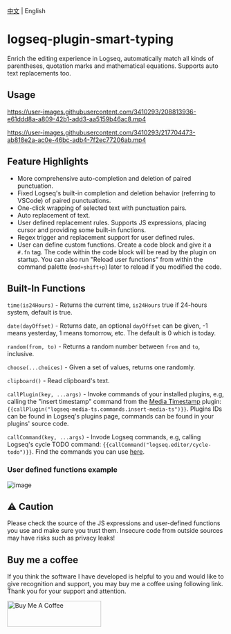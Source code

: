 [中文](README.md) | English

# logseq-plugin-smart-typing

Enrich the editing experience in Logseq, automatically match all kinds of parentheses, quotation marks and mathematical equations. Supports auto text replacements too.

## Usage

https://user-images.githubusercontent.com/3410293/208813936-e61ddd8a-a809-42b1-add3-aa5159b46ac8.mp4

https://user-images.githubusercontent.com/3410293/217704473-ab818e2a-ac0e-46bc-adb4-7f2ec77206ab.mp4

## Feature Highlights

- More comprehensive auto-completion and deletion of paired punctuation.
- Fixed Logseq's built-in completion and deletion behavior (referring to VSCode) of paired punctuations.
- One-click wrapping of selected text with punctuation pairs.
- Auto replacement of text.
- User defined replacement rules. Supports JS expressions, placing cursor and providing some built-in functions.
- Regex trigger and replacement support for user defined rules.
- User can define custom functions. Create a code block and give it a `#.fn` tag. The code within the code block will be read by the plugin on startup. You can also run "Reload user functions" from within the command palette (`mod+shift+p`) later to reload if you modified the code.

## Built-In Functions

`time(is24Hours)` - Returns the current time, `is24Hours` true if 24-hours system, default is true.

`date(dayOffset)` - Returns date, an optional `dayOffset` can be given, -1 means yesterday, 1 means tomorrow, etc. The default is 0 which is today.

`random(from, to)` - Returns a random number between `from` and `to`, inclusive.

`choose(...choices)` - Given a set of values, returns one randomly.

`clipboard()` - Read clipboard's text.

`callPlugin(key, ...args)` - Invoke commands of your installed plugins, e.g, calling the "insert timestamp" command from the [Media Timestamp](https://github.com/sethyuan/logseq-plugin-media-ts) plugin: `{{callPlugin("logseq-media-ts.commands.insert-media-ts")}}`. Plugins IDs can be found in Logseq's plugins page, commands can be found in your plugins' source code.

`callCommand(key, ...args)` - Invode Logseq commands, e.g, calling Logseq's cycle TODO command: `{{callCommand("logseq.editor/cycle-todo")}}`. Find the commands you can use [here](https://logseq.github.io/plugins/types/ExternalCommandType.html).

### User defined functions example

![image](https://user-images.githubusercontent.com/3410293/208601883-7c4e421e-43d4-43b1-8438-4cfdf59d030a.png)

## ⚠️ Caution

Please check the source of the JS expressions and user-defined functions you use and make sure you trust them. Insecure code from outside sources may have risks such as privacy leaks!

## Buy me a coffee

If you think the software I have developed is helpful to you and would like to give recognition and support, you may buy me a coffee using following link. Thank you for your support and attention.

<a href="https://www.buymeacoffee.com/sethyuan" target="_blank"><img src="https://cdn.buymeacoffee.com/buttons/v2/default-blue.png" alt="Buy Me A Coffee" style="height: 60px !important;width: 217px !important;" ></a>
